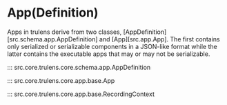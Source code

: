 # App(Definition)

Apps in trulens derive from two classes,
[AppDefinition][src.schema.app.AppDefinition] and
[App][src.app.App]. The first contains only serialized or serializable
components in a JSON-like format while the latter contains the executable apps
that may or may not be serializable.

::: src.core.trulens.core.schema.app.AppDefinition

::: src.core.trulens.core.app.base.App

::: src.core.trulens.core.app.base.RecordingContext
